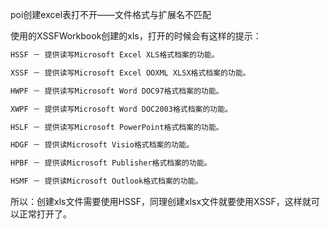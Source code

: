 poi创建excel表打不开——文件格式与扩展名不匹配

使用的XSSFWorkbook创建的xls，打开的时候会有这样的提示：
 
```bash
HSSF － 提供读写Microsoft Excel XLS格式档案的功能。

XSSF － 提供读写Microsoft Excel OOXML XLSX格式档案的功能。

HWPF － 提供读写Microsoft Word DOC97格式档案的功能。

XWPF － 提供读写Microsoft Word DOC2003格式档案的功能。

HSLF － 提供读写Microsoft PowerPoint格式档案的功能。

HDGF － 提供读Microsoft Visio格式档案的功能。

HPBF － 提供读Microsoft Publisher格式档案的功能。

HSMF － 提供读Microsoft Outlook格式档案的功能。
```

所以：创建xls文件需要使用HSSF，同理创建xlsx文件就要使用XSSF，这样就可以正常打开了。
